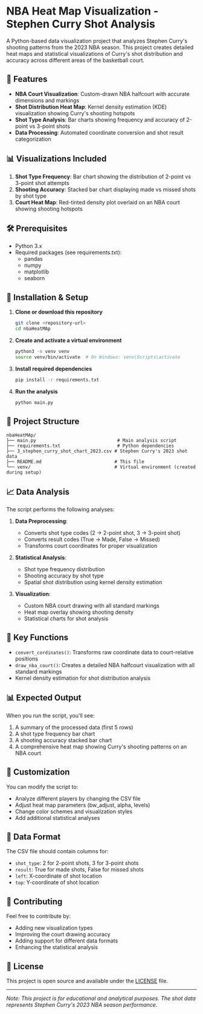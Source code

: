 # NBA Heat Map Visualization - Stephen Curry Shot Analysis

A Python-based data visualization project that analyzes Stephen Curry's shooting patterns from the 2023 NBA season. This project creates detailed heat maps and statistical visualizations of Curry's shot distribution and accuracy across different areas of the basketball court.

## 🏀 Features

- **NBA Court Visualization**: Custom-drawn NBA halfcourt with accurate dimensions and markings
- **Shot Distribution Heat Map**: Kernel density estimation (KDE) visualization showing Curry's shooting hotspots
- **Shot Type Analysis**: Bar charts showing frequency and accuracy of 2-point vs 3-point shots
- **Data Processing**: Automated coordinate conversion and shot result categorization

## 📊 Visualizations Included

1. **Shot Type Frequency**: Bar chart showing the distribution of 2-point vs 3-point shot attempts
2. **Shooting Accuracy**: Stacked bar chart displaying made vs missed shots by shot type
3. **Court Heat Map**: Red-tinted density plot overlaid on an NBA court showing shooting hotspots

## 🛠️ Prerequisites

- Python 3.x
- Required packages (see requirements.txt):
  - pandas
  - numpy
  - matplotlib
  - seaborn

## 🚀 Installation & Setup

1. **Clone or download this repository**
   ```bash
   git clone <repository-url>
   cd nbaHeatMAp
   ```

2. **Create and activate a virtual environment**
   ```bash
   python3 -m venv venv
   source venv/bin/activate  # On Windows: venv\Scripts\activate
   ```

3. **Install required dependencies**
   ```bash
   pip install -r requirements.txt
   ```

4. **Run the analysis**
   ```bash
   python main.py
   ```

## 📁 Project Structure

```
nbaHeatMAp/
├── main.py                              # Main analysis script
├── requirements.txt                     # Python dependencies
├── 3_stephen_curry_shot_chart_2023.csv # Stephen Curry's 2023 shot data
├── README.md                           # This file
└── venv/                               # Virtual environment (created during setup)
```

## 📈 Data Analysis

The script performs the following analyses:

1. **Data Preprocessing**:
   - Converts shot type codes (2 → 2-point shot, 3 → 3-point shot)
   - Converts result codes (True → Made, False → Missed)
   - Transforms court coordinates for proper visualization

2. **Statistical Analysis**:
   - Shot type frequency distribution
   - Shooting accuracy by shot type
   - Spatial shot distribution using kernel density estimation

3. **Visualization**:
   - Custom NBA court drawing with all standard markings
   - Heat map overlay showing shooting density
   - Statistical charts for shot analysis

## 🎯 Key Functions

- `convert_cordinates()`: Transforms raw coordinate data to court-relative positions
- `draw_nba_court()`: Creates a detailed NBA halfcourt visualization with all standard markings
- Kernel density estimation for shot distribution analysis

## 📊 Expected Output

When you run the script, you'll see:
1. A summary of the processed data (first 5 rows)
2. A shot type frequency bar chart
3. A shooting accuracy stacked bar chart
4. A comprehensive heat map showing Curry's shooting patterns on an NBA court

## 🔧 Customization

You can modify the script to:
- Analyze different players by changing the CSV file
- Adjust heat map parameters (bw_adjust, alpha, levels)
- Change color schemes and visualization styles
- Add additional statistical analyses

## 📝 Data Format

The CSV file should contain columns for:
- `shot_type`: 2 for 2-point shots, 3 for 3-point shots
- `result`: True for made shots, False for missed shots
- `left`: X-coordinate of shot location
- `top`: Y-coordinate of shot location

## 🤝 Contributing

Feel free to contribute by:
- Adding new visualization types
- Improving the court drawing accuracy
- Adding support for different data formats
- Enhancing the statistical analysis

## 📄 License

This project is open source and available under the [LICENSE](LICENSE) file.

---

*Note: This project is for educational and analytical purposes. The shot data represents Stephen Curry's 2023 NBA season performance.*
